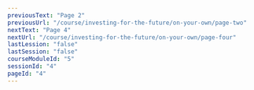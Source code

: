 ```yaml
---
previousText: "Page 2"
previousUrl: "/course/investing-for-the-future/on-your-own/page-two"
nextText: "Page 4"
nextUrl: "/course/investing-for-the-future/on-your-own/page-four"
lastLession: "false"
lastSession: "false"
courseModuleId: "5"
sessionId: "4"
pageId: "4"
---
```



